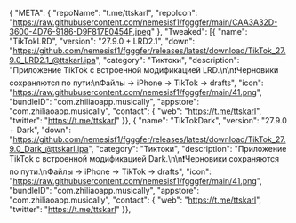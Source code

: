 {
	"META": {
		"repoName": "t.me/ttskarl",
		"repoIcon": "https://raw.githubusercontent.com/nemesisf1/fgggfer/main/CAA3A32D-3600-4D76-9186-D9F817E0454F.jpeg"
	},
	"Tweaked": [{
		"name": "TikTokLRD",
		"version": "27.9.0 + LRD2.1",
		"down": "https://github.com/nemesisf1/fgggfer/releases/latest/download/TikTok_27.9.0_LRD2.1_@ttskarl.ipa",
      "category": "Тиктоки",
		"description": "Приложение TikTok с встроенной модификацией LRD.\n\n❗️Черновики сохраняются по пути:\nФайлы -> iPhone -> TikTok -> drafts",
      "icon": "https://raw.githubusercontent.com/nemesisf1/fgggfer/main/41.png",
      "bundleID": "com.zhiliaoapp.musically",
		"appstore": "com.zhiliaoapp.musically",
		"contact": {
			"web": "https://t.me/ttskarl",
			"twitter": "https://t.me/ttskarl"
}},
{
		"name": "TikTokDark",
		"version": "27.9.0 + Dark",
		"down": "https://github.com/nemesisf1/fgggfer/releases/latest/download/TikTok_27.9.0_Dark_@ttskarl.ipa",
      "category": "Тиктоки",
		"description": "Приложение TikTok с встроенной модификацией Dark.\n\n❗️Черновики сохраняются по пути:\nФайлы -> iPhone -> TikTok -> drafts",
      "icon": "https://raw.githubusercontent.com/nemesisf1/fgggfer/main/41.png",
      "bundleID": "com.zhiliaoapp.musically",
		"appstore": "com.zhiliaoapp.musically",
		"contact": {
			"web": "https://t.me/ttskarl",
			"twitter": "https://t.me/ttskarl"
}},
